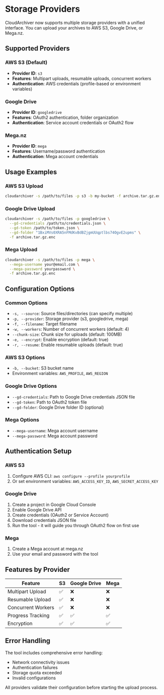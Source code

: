 # Storage Providers

CloudArchiver now supports multiple storage providers with a unified interface. You can upload your archives to AWS S3, Google Drive, or Mega.nz.

## Supported Providers

### AWS S3 (Default)
- **Provider ID**: `s3`
- **Features**: Multipart uploads, resumable uploads, concurrent workers
- **Authentication**: AWS credentials (profile-based or environment variables)

### Google Drive
- **Provider ID**: `googledrive`
- **Features**: OAuth2 authentication, folder organization
- **Authentication**: Service account credentials or OAuth2 flow

### Mega.nz
- **Provider ID**: `mega`
- **Features**: Username/password authentication
- **Authentication**: Mega account credentials

## Usage Examples

### AWS S3 Upload
```bash
cloudarchiver -s /path/to/files -p s3 -b my-bucket -f archive.tar.gz.enc
```

### Google Drive Upload
```bash
cloudarchiver -s /path/to/files -p googledrive \
  --gd-credentials /path/to/credentials.json \
  --gd-token /path/to/token.json \
  --gd-folder "1BxiMVs0XRA5nFMdKvBdBZjgmUUqptlbs74OgvE2upms" \
  -f archive.tar.gz.enc
```

### Mega Upload
```bash
cloudarchiver -s /path/to/files -p mega \
  --mega-username your@email.com \
  --mega-password yourpassword \
  -f archive.tar.gz.enc
```

## Configuration Options

### Common Options
- `-s, --source`: Source files/directories (can specify multiple)
- `-p, --provider`: Storage provider (s3, googledrive, mega)
- `-f, --filename`: Target filename
- `-w, --workers`: Number of concurrent workers (default: 4)
- `--chunk-size`: Chunk size for uploads (default: 100MB)
- `-e, --encrypt`: Enable encryption (default: true)
- `-r, --resume`: Enable resumable uploads (default: true)

### AWS S3 Options
- `-b, --bucket`: S3 bucket name
- Environment variables: `AWS_PROFILE`, `AWS_REGION`

### Google Drive Options
- `--gd-credentials`: Path to Google Drive credentials JSON file
- `--gd-token`: Path to OAuth2 token file
- `--gd-folder`: Google Drive folder ID (optional)

### Mega Options
- `--mega-username`: Mega account username
- `--mega-password`: Mega account password

## Authentication Setup

### AWS S3
1. Configure AWS CLI: `aws configure --profile yourprofile`
2. Or set environment variables: `AWS_ACCESS_KEY_ID`, `AWS_SECRET_ACCESS_KEY`

### Google Drive
1. Create a project in Google Cloud Console
2. Enable Google Drive API
3. Create credentials (OAuth2 or Service Account)
4. Download credentials JSON file
5. Run the tool - it will guide you through OAuth2 flow on first use

### Mega
1. Create a Mega account at mega.nz
2. Use your email and password with the tool

## Features by Provider

| Feature | S3 | Google Drive | Mega |
|---------|----|--------------|----- |
| Multipart Upload | ✅ | ❌ | ❌ |
| Resumable Upload | ✅ | ❌ | ❌ |
| Concurrent Workers | ✅ | ❌ | ❌ |
| Progress Tracking | ✅ | ✅ | ✅ |
| Encryption | ✅ | ✅ | ✅ |

## Error Handling

The tool includes comprehensive error handling:
- Network connectivity issues
- Authentication failures
- Storage quota exceeded
- Invalid configurations

All providers validate their configuration before starting the upload process.

